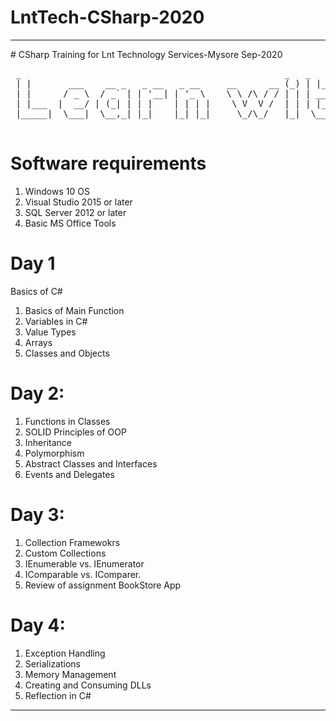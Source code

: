 # LntTech-CSharp-2020
<hr/>
# CSharp Training for Lnt Technology Services-Mysore Sep-2020

<pre>
 _                                                  _   _     _         ____    _                       _ 
 | |       ___    __ _   _ __   _ __     __      __ (_) | |_  | |__     |  _ \  | |__     __ _   _ __   (_)
 | |      / _ \  / _` | | '__| | '_ \    \ \ /\ / / | | | __| | '_ \    | |_) | | '_ \   / _` | | '_ \  | |
 | |___  |  __/ | (_| | | |    | | | |    \ V  V /  | | | |_  | | | |   |  __/  | | | | | (_| | | | | | | |
 |_____|  \___|  \__,_| |_|    |_| |_|     \_/\_/   |_|  \__| |_| |_|   |_|     |_| |_|  \__,_| |_| |_| |_|
                                                                                                           
</pre>
# Software requirements
1. Windows 10 OS
2. Visual Studio 2015 or later
3. SQL Server 2012 or later
4. Basic MS Office Tools

# Day 1
Basics of C#
1. Basics of Main Function
2. Variables in C#
3. Value Types
4. Arrays 
5. Classes and Objects

# Day 2:
1. Functions in Classes
2. SOLID Principles of OOP
3. Inheritance
4. Polymorphism
5. Abstract Classes and Interfaces
6. Events and Delegates

# Day 3:
1. Collection Framewokrs
2. Custom Collections
3. IEnumerable vs. IEnumerator
4. IComparable vs. IComparer.
5. Review of assignment BookStore App

# Day 4:
1. Exception Handling
2. Serializations
3. Memory Management
4. Creating and Consuming DLLs
5. Reflection in C#
<hr/>
